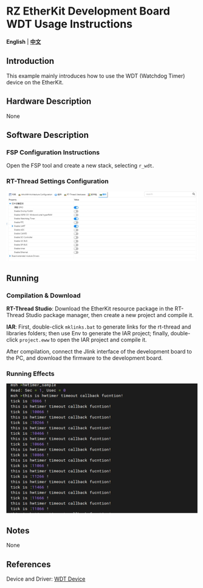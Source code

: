 # RZ EtherKit Development Board WDT Usage Instructions

**English** | [**中文**](./README_zh.md)

## Introduction

This example mainly introduces how to use the WDT (Watchdog Timer) device on the EtherKit.

## Hardware Description

None

## Software Description

### FSP Configuration Instructions

Open the FSP tool and create a new stack, selecting `r_wdt`.

### RT-Thread Settings Configuration

![img](./figures/wps28.jpg)

## Running

### Compilation & Download

**RT-Thread Studio**: Download the EtherKit resource package in the RT-Thread Studio package manager, then create a new project and compile it.

**IAR**: First, double-click `mklinks.bat` to generate links for the rt-thread and libraries folders; then use Env to generate the IAR project; finally, double-click `project.eww` to open the IAR project and compile it.

After compilation, connect the Jlink interface of the development board to the PC, and download the firmware to the development board.

### Running Effects

![img](./figures/wps29.jpg)

## Notes

None

## References

Device and Driver: [WDT Device](#/rt-thread-version/rt-thread-standard/programming-manual/device/watchdog/watchdog)